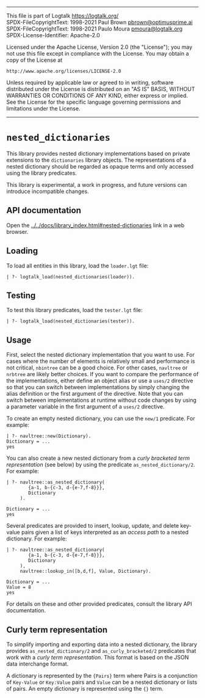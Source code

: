 ________________________________________________________________________

This file is part of Logtalk <https://logtalk.org/>  
SPDX-FileCopyrightText: 1998-2021 Paul Brown <pbrown@optimusprime.ai>  
SPDX-FileCopyrightText: 1998-2021 Paulo Moura <pmoura@logtalk.org>  
SPDX-License-Identifier: Apache-2.0

Licensed under the Apache License, Version 2.0 (the "License");
you may not use this file except in compliance with the License.
You may obtain a copy of the License at

    http://www.apache.org/licenses/LICENSE-2.0

Unless required by applicable law or agreed to in writing, software
distributed under the License is distributed on an "AS IS" BASIS,
WITHOUT WARRANTIES OR CONDITIONS OF ANY KIND, either express or implied.
See the License for the specific language governing permissions and
limitations under the License.
________________________________________________________________________


`nested_dictionaries`
=====================

This library provides nested dictionary implementations based on private
extensions to the `dictionaries` library objects. The representations of
a nested dictionary should be regarded as opaque terms and only accessed
using the library predicates.

This library is experimental, a work in progress, and future versions can
introduce incompatible changes.


API documentation
-----------------

Open the [../../docs/library_index.html#nested-dictionaries](../../docs/library_index.html#nested-dictionaries)
link in a web browser.


Loading
-------

To load all entities in this library, load the `loader.lgt` file:

	| ?- logtalk_load(nested_dictionaries(loader)).


Testing
-------

To test this library predicates, load the `tester.lgt` file:

	| ?- logtalk_load(nested_dictionaries(tester)).


Usage
-----

First, select the nested dictionary implementation that you want to use.
For cases where the number of elements is relatively small and performance
is not critical, `nbintree` can be a good choice. For other cases, `navltree`
or `nrbtree` are likely better choices. If you want to compare the performance
of the implementations, either define an object alias  or use a `uses/2`
directive so that you can switch between implementations by simply changing
the alias definition or the first argument of the directive. Note that you
can switch between implementations at runtime without code changes by using
a parameter variable in the first argument of a `uses/2` directive.

To create an empty nested dictionary, you can use the `new/1` predicate. For
example:

	| ?- navltree::new(Dictionary).
	Dictionary = ...
	yes

You can also create a new nested dictionary from a *curly bracketed term
representation* (see below) by using the predicate `as_nested_dictionary/2`.
For example:

	| ?- navltree::as_nested_dictionary(
	        {a-1, b-{c-3, d-{e-7,f-8}}},
	        Dictionary
	     ).

	Dictionary = ...
	yes

Several predicates are provided to insert, lookup, update, and delete
key-value pairs given a list of keys interpreted as an *access path*
to a nested dictionary. For example:

	| ?- navltree::as_nested_dictionary(
	        {a-1, b-{c-3, d-{e-7,f-8}}},
	        Dictionary
	     ),
		 navltree::lookup_in([b,d,f], Value, Dictionary).

	Dictionary = ...
	Value = 8
	yes

For details on these and other provided predicates, consult the library
API documentation.


Curly term representation
-------------------------

To simplify importing and exporting data into a nested dictionary, the
library provides `as_nested_dictionary/2` and `as_curly_bracketed/2`
predicates that work with a *curly term representation*. This format is
based on the JSON data interchange format.

A dictionary is represented by the `{Pairs}` term where Pairs is a
conjunction of `Key-Value` or `Key:Value` pairs and `Value` can be
a nested dictionary or lists of pairs. An empty dictionary is
represented using the `{}` term.
